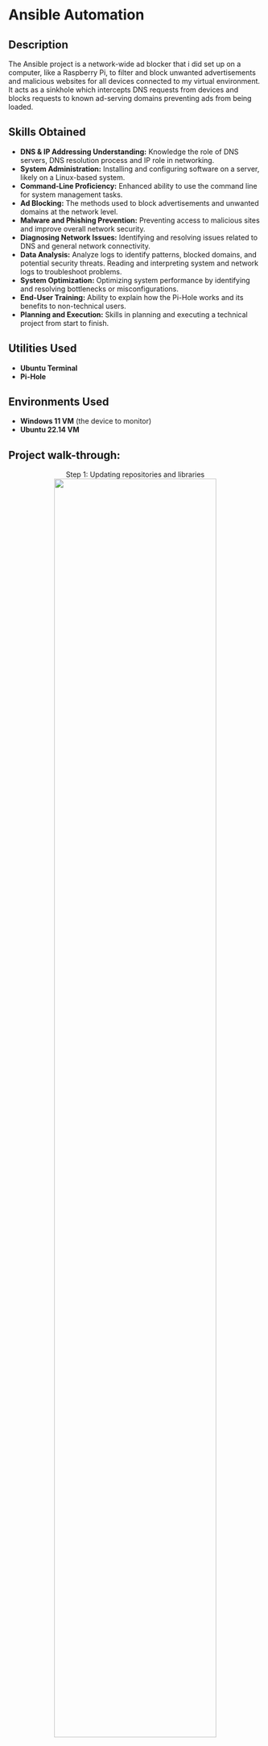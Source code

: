 <h1>Ansible Automation</h1>

<h2>Description</h2>
The Ansible project is a network-wide ad blocker that i did set up on a computer, like a Raspberry Pi, to filter and block unwanted advertisements and malicious websites for all devices connected to my virtual environment.
It acts as a sinkhole which intercepts DNS requests from devices and blocks requests to known ad-serving domains preventing ads from being loaded.
<br />

<h2>Skills Obtained</h2>

- <b>DNS & IP Addressing Understanding:</b> Knowledge the role of DNS servers, DNS resolution process and IP role in networking.
- <b>System Administration:</b>  Installing and configuring software on a server, likely on a Linux-based system.
- <b>Command-Line Proficiency:</b> Enhanced ability to use the command line for system management tasks.
- <b>Ad Blocking:</b> The methods used to block advertisements and unwanted domains at the network level.
- <b>Malware and Phishing Prevention:</b> Preventing access to malicious sites and improve overall network security.
- <b>Diagnosing Network Issues:</b> Identifying and resolving issues related to DNS and general network connectivity.
- <b>Data Analysis:</b> Analyze logs to identify patterns, blocked domains, and potential security threats. Reading and interpreting system and network logs to troubleshoot problems.
- <b>System Optimization:</b> Optimizing system performance by identifying and resolving bottlenecks or misconfigurations.
- <b>End-User Training:</b> Ability to explain how the Pi-Hole works and its benefits to non-technical users.
- <b>Planning and Execution:</b> Skills in planning and executing a technical project from start to finish.

<h2>Utilities Used</h2>

- <b>Ubuntu Terminal</b> 
- <b>Pi-Hole</b>

<h2>Environments Used </h2>

- <b>Windows 11 VM</b> (the device to monitor)
- <b>Ubuntu 22.14 VM</b> 

<h2>Project walk-through:</h2>

<p align="center">
Step 1: Updating repositories and libraries <br/>
<img src="https://i.imgur.com/RIA2Tmj.png" height="80%" width="80% alt="Pi-Hole steps"/>
<br />
<br />
Step 2: Changing the IP address to Static  <br/>
<img src="https://i.imgur.com/K0Ikpv0.png" height="80%" width="80%" alt="Pi-Hole steps"/>
<br />
<br />
Step 3: sudo nano /etc/netplan/00-installer-config.yaml <br/>
<img src="https://i.imgur.com/JCSj5aZ.png" height="80%" width="80%" alt="Pi-Hole steps"/>
<br />
<br />
Step 4: sudo netplan apply (This will give us many warnings as we’re making our IP static)  <br/>
<img src="https://i.imgur.com/dqJlWrI.png" height="80%" width="80%" alt="Disk Sanitization Steps"/>
<br />
<br />
As per below image, the IP has been changed and it is now static  <br/>
<img src="https://i.imgur.com/AOi74kF.png" height="80%" width="80%" alt="Disk Sanitization Steps"/>
<br />
<br />
Step 5: Manually download the installer and run  <br/>
<img src="https://i.imgur.com/EqxBoEv.png" height="80%" width="80%" alt="Disk Sanitization Steps"/>
<img src="https://i.imgur.com/1XupHvO.png" height="80%" width="80%" alt="Disk Sanitization Steps"/>
<img src="https://i.imgur.com/eyUnELp.png" height="80%" width="80%" alt="Disk Sanitization Steps"/>
<img src="https://i.imgur.com/V3W9neV.png" height="80%" width="80%" alt="Disk Sanitization Steps"/>
<img src="https://i.imgur.com/74s0yY2.png" height="80%" width="80%" alt="Disk Sanitization Steps"/>
<br />
<br />
Step 7: After successful installation, the admin password will be provided: (to use for web interface)  <br/>
<img src="https://i.imgur.com/WkbCH4S.png" height="80%" width="80%" alt="Disk Sanitization Steps"/>
</p>

<!--
 ```diff
- text in red
+ text in green
! text in orange
# text in gray
@@ text in purple (and bold)@@
```
--!>
